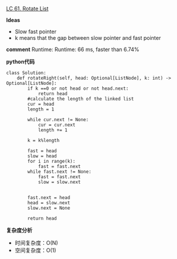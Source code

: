 [LC 61. Rotate List](https://leetcode.com/problems/rotate-list/)

**Ideas**
- Slow fast pointer 
- k means that the gap between slow pointer and fast pointer

**comment**
Runtime: Runtime: 66 ms, faster than 6.74%

**python代码**
```
class Solution:
    def rotateRight(self, head: Optional[ListNode], k: int) -> Optional[ListNode]:
        if k ==0 or not head or not head.next:
            return head
        #calculate the length of the linked list
        cur = head
        length = 1
        
        while cur.next != None:
            cur = cur.next
            length += 1
            
        k = k%length
        
        fast = head
        slow = head
        for i in range(k):
            fast = fast.next
        while fast.next != None:
            fast = fast.next
            slow = slow.next
        
        
        fast.next = head
        head = slow.next
        slow.next = None
        
        return head
```

**复杂度分析**
- 时间复杂度：O(N)
- 空间复杂度：O(1)